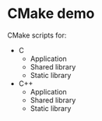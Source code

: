 # CMake demo
CMake scripts for:
* C
    * Application
    * Shared library
    * Static library
* C++
    * Application
    * Shared library
    * Static library
